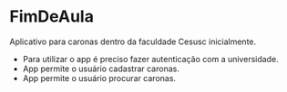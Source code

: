 # FimDeAula
Aplicativo para caronas dentro da faculdade Cesusc inicialmente.

- Para utilizar o app é preciso fazer autenticação com a universidade.
- App permite o usuário cadastrar caronas.
- App permite o usuário procurar caronas. 

